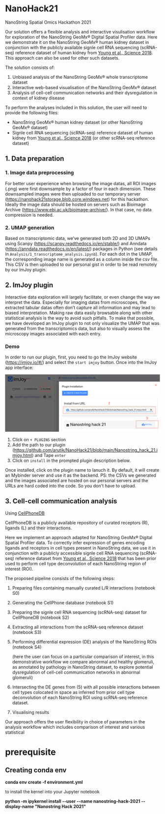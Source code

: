 # NanoHack21
NanoString Spatial Omics Hackathon 2021

Our solution offers a flexible analysis and interactive visulisation workflow for exploration of the NanoString GeoMx® Digital Spatial Profiler data.
Here we demonstrate it on the NanoString GeoMx® human kidney dataset in conjunction with the publicly available signle cell RNA sequencing (scRNA-seq) reference dataset of human kidney from [Young et al., Science 2018](https://science.sciencemag.org/content/361/6402/594.editor-summary). This approach can also be used for other such datasets.

The solution consists of:
1. Unbiased analysis of the NanoString GeoMx® whole transcriptome dataset
2. Interactive web-based visualisation of the NanoString GeoMx® dataset
3. Analysis of cell-cell communication networks and their dysregulation in context of kidney disease


To perform the analyses included in this solution, the user will need to provide the following files:
- NanoString GeoMx® human kidney dataset (or other NanoString GeoMx® dataset)
- Signle cell RNA sequencing (scRNA-seq) reference dataset of human kidney from [Young et al., Science 2018](https://science.sciencemag.org/content/361/6402/594.editor-summary) (or other scRNA-seq reference dataset)


## 1. Data preparation
### 1. Image data preprocessing

For better user experience when browsing the image datas, all ROI images (.png) were first downsample by a factor of four in each dimension. These downsampled images were then uploaded to our temporary server (https://nanohack21storage.blob.core.windows.net) for this hackathon. Ideally the image data should be hosted on servers such as Bioimage Archive (https://www.ebi.ac.uk/bioimage-archive/). In that case, no data compression is needed.

### 2. UMAP generation

Based on transcriptomic data, we’ve generated both 2D and 3D UMAPs using Scanpy (https://scanpy.readthedocs.io/en/stable/) and Anndata (https://anndata.readthedocs.io/en/latest/) packages in Python (see details in `Analysis/1_transcriptome_analysis.ipynb`). For each dot in the UMAP, the corresponding image name is generated as a column inside the csv file. This CSV is then uploaded to our personal gist in order to be read remotely by our ImJoy plugin.


## 2. ImJoy plugin

Interactive data exploration will largely facilitate, or even change  the way we interpret the data. Especially for imaging datas from microscopes, the extracted tabular datas often don’t capture all information and may lead to biased interpretation. Making raw data easily browsable along with other statistical analysis is the way to avoid such pitfalls. To make that possible, we have developed an ImJoy plugin to not only visualize the UMAP that was generated from the transcriptomics data, but also to visually assess the microscopy images associated with each entry.

### Demo

In order to run our plugin, first, you need to go the ImJoy website (https://imjoy.io/#/) and select the `start imjoy` button.
Once into the ImJoy app interface:

![](./data/imjoy_plugin_installation.png)

1. Click on `+ PLUGINS` section
2. Add the path to our plugin (https://github.com/arutik/NanoHack21/blob/main/Nanostring_hack_21.imjoy.html) and Tape `enter`
3. Click on `install` in the prompted plugin description below.

Once installed, click on the plugin name to lanuch it. By default, it will create an Mybinder server and use it as the backend.
PS: the CSVs we generated and the images associated are hosted on our personal servers and the URLs are hard coded into the code. So you don't have to upload.

## 3. Cell-cell communication analysis

Using [CellPhoneDB](https://www.cellphonedb.org/)

CellPhoneDB is a publicly available repository of curated receptors (R), ligands (L) and their interactions.

Here we implement an approach adapted for NanoString GeoMx® Digital Spatial Profiler data. To correctly infer expression of genes encoding ligands and receptors in cell types present in NanoString data, we use it in conjunction with a publicly accessible signle cell RNA sequencing (scRNA-seq) reference dataset from [Young et al., Science 2018](https://science.sciencemag.org/content/361/6402/594.editor-summary) that has been prior used to perform cell type deconvolution of each NanoString region of interest (ROI).

The proposed pipeline consists of the following steps:
1. Preparing files containing manually curated L/R interactions (notebook S0)
2. Generating the CellPhone database (notebook S1)
3. Preparing the signle cell RNA sequencing (scRNA-seq) dataset for CellPhoneDB (notebook S2)
4. Extracting all interactions from the scRNA-seq reference dataset (notebook S3)
5. Performing differential expression (DE) analysis of the NanoString ROIs (notebook S4)

    (here the user can focus on a particular comparison of interest, in this demonstrative workflow we compare abnormal and healthy glomeruli, as annotated by pathology in NanoString dataset, to explore potential dysregulation of cell-cell communication networks in abnormal glomeruli)


6. Intersecting the DE genes from (5) with all possible interactions between cell types colocated in space as inferred from prior cell type deconvolution of each NanoString ROI using scRNA-seq reference dataset.
7. Visualising results


Our approach offers the user flexibility in choice of parameters in the analysis workflow which includes
comparison of interest and various statistical



# prerequisite
## Creating conda env

**conda env create -f environment.yml**

to install the kernel into your Jupyter notebook

**python -m ipykernel install --user --name nanostring-hack-2021 --display-name "Nanostring Hack 2021"**

